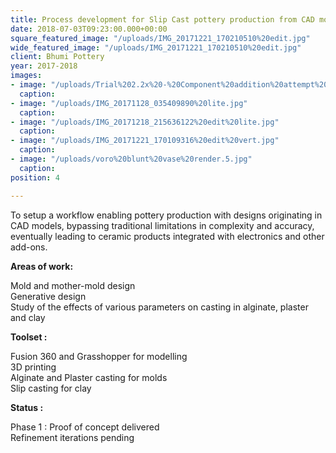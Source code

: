```yaml
---
title: Process development for Slip Cast pottery production from CAD models
date: 2018-07-03T09:23:00.000+00:00
square_featured_image: "/uploads/IMG_20171221_170210510%20edit.jpg"
wide_featured_image: "/uploads/IMG_20171221_170210510%20edit.jpg"
client: Bhumi Pottery
year: 2017-2018
images:
- image: "/uploads/Trial%202.2x%20-%20Component%20addition%20attempt%20v3_2.jpg"
  caption: 
- image: "/uploads/IMG_20171128_035409890%20lite.jpg"
  caption: 
- image: "/uploads/IMG_20171218_215636122%20edit%20lite.jpg"
  caption: 
- image: "/uploads/IMG_20171221_170109316%20edit%20vert.jpg"
  caption: 
- image: "/uploads/voro%20blunt%20vase%20render.5.jpg"
  caption: 
position: 4

---
```

To setup a workflow enabling pottery production with designs originating in CAD models, bypassing traditional limitations in complexity and accuracy, eventually leading to ceramic products integrated with electronics and other add-ons.

**Areas of work:**

Mold and mother-mold design   
Generative design   
Study of the effects of various parameters on casting in alginate, plaster and clay

**Toolset :** 

Fusion 360 and Grasshopper for modelling   
3D printing   
Alginate and Plaster casting for molds  
Slip casting for clay

**Status :** 

Phase 1 : Proof of concept delivered  
Refinement iterations pending